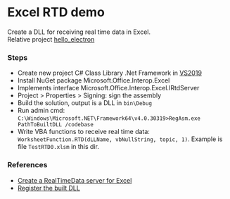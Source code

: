 ﻿# Excel RTD demo
Create a DLL for receiving real time data in Excel.  
Relative project [hello_electron](https://bitbucket.tradex.vn/scm/~tungdt/hello_electron.git)

### Steps
* Create new project C# Class Library .Net Framework in [VS2019](https://visualstudio.microsoft.com/thank-you-downloading-visual-studio/?sku=Community&rel=16)
* Install NuGet package Microsoft.Office.Interop.Excel
* Implements interface Microsoft.Office.Interop.Excel.IRtdServer
* Project > Properties > Signing: sign the assembly
* Build the solution, output is a DLL in `bin\Debug`
* Run admin cmd:  
`C:\Windows\Microsoft.NET\Framework64\v4.0.30319>RegAsm.exe PathToBuiltDLL /codebase`  
* Write VBA functions to receive real time data: `WorksheetFunction.RTD(dLLName, vbNullString, topic, 1)`. Example is file `TestRTD0.xlsm` in this dir.

### References
* [Create a RealTimeData server for Excel](https://docs.microsoft.com/en-us/previous-versions/office/troubleshoot/office-developer/create-realtimedata-server-in-excel)  
* [Register the built DLL](https://stackoverflow.com/questions/58018613/compiling-an-irtdserver-interface-for-excel-rtd-function-in-net-core)
